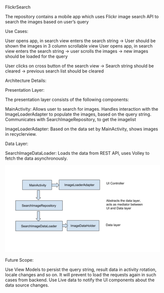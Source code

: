 FlickrSearch

The repository contains a mobile app which uses Flickr image search API to search the images based on user’s query

Use Cases:

User opens app, in search view enters the search string -> User should be shown the images in 3 column scrollable view
User opens app, in search view enters the search string -> user scrolls the images -> new images should be loaded for the query

User clicks on cross button of the search view ->  Search string should be cleared -> previous search list should be cleared


Architecture Details:	

Presentation Layer:

The presentation layer consists of the following components:

MainActivity: 
Allows user to search for images.
Handles interaction with the ImageLoaderAdapter to populate the images, based on the query string.
Communicates with SearchImageRepository, to get the imagelist

ImageLoaderAdapter:
Based on the data set by MainActivity, shows images in recyclerview.

Data Layer:

SearchImageDataLoader: Loads the data from REST API, uses Volley to fetch the data asynchronously.

![alt text](design.png)


Future Scope:

Use View Models to persist the query string, result data in activity rotation, locale changes and so on. It will prevent to load the requests again in such cases from backend.
Use Live data to notify the UI components about the data source changes.
